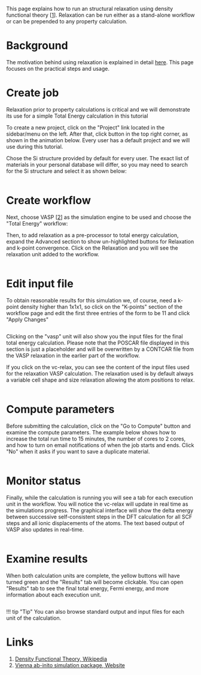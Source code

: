 <!-- by MH -->

This page explains how to run an structural relaxation using density functional theory [[1](#links)]. Relaxation can be run either as a stand-alone workflow or can be prepended to any property calculation.

# Background

The motivation behind using relaxation is explained in detail [here](/models/structural-relaxation). This page focuses on the practical steps and usage.

# Create job

Relaxation prior to property calculations is critical and we will demonstrate its use for a simple Total Energy calculation in this tutorial

To create a new project, click on the "Project" link located in the sidebar/menu on the left. After that, click <i class="zmdi zmdi-plus-circle zmdi-hc-border"></i> button in the top right corner, as shown in the animation below. Every user has a default project and we will use during this tutorial.

Chose the Si structure provided by default for every user. The exact list of materials in your personal database will differ, so you may need to search for the Si structure and select it as shown below:

<img data-gifffer="/images/RelaxStep1.gif" />

# Create workflow

Next, choose VASP [[2](#links)] as the simulation engine to be used and choose the "Total Energy" workflow:

Then, to add relaxation as a pre-processor to total energy calculation, expand the <i class="zmdi zmdi-plus-circle zmdi-hc-border"></i> Advanced section to show un-highlighted buttons for Relaxation and k-point convergence. Click on the Relaxation and you will see the relaxation unit added to the workflow.

<img data-gifffer="/images/RelaxStep2.gif" />

# Edit input file

To obtain reasonable results for this simulation we, of course, need a k-point density higher than 1x1x1, so click on the "K-points" section of the workflow page and edit the first three entries of the form to be 11 and click "Apply Changes"

<img data-gifffer="/images/RelaxStep3.gif" />

Clicking on the "vasp" unit will also show you the input files for the final total energy calculation. Please note that the POSCAR file displayed in this section is just a placeholder and will be overwritten by a CONTCAR file from the VASP relaxation in the earlier part of the workflow.

If you click on the vc-relax, you can see the content of the input files used for the relaxation VASP calculation. The relaxation used is by default always a variable cell shape and size relaxation allowing the atom positions to relax.

<img data-gifffer="/images/RelaxStep4.gif" />

# Compute parameters

Before submitting the calculation, click on the "Go to Compute" button and examine the compute parameters. The example below shows how to increase the total run time to 15 minutes, the number of cores to 2 cores, and how to turn on email notifications of when the job starts and ends. Click "No" when it asks if you want to save a duplicate material.

<img data-gifffer="/images/RelaxStep5.gif" />

# Monitor status

Finally, while the calculation is running you will see a tab for each execution unit in the workflow. You will notice the vc-relax will update in real time as the simulations progress. The graphical interface will show the delta energy between successive self-consistent steps in the DFT calculation for all SCF steps and all ionic displacements of the atoms. The text based output of VASP also updates in real-time.

<img data-gifffer="/images/RelaxStep6.gif" />

# Examine results

When both calculation units are complete, the yellow buttons will have turned green and the "Results" tab will become clickable. You can open "Results" tab to see the final total energy, Fermi energy, and more information about each execution unit.

<img data-gifffer="/images/RelaxStep7.gif" />

!!! tip "Tip"
    You can also browse standard output and input files for each unit of the calculation.

# Links

1. [Density Functional Theory, Wikipedia](https://en.wikipedia.org/wiki/Density_functional_theory)
2. [Vienna ab-inito simulation package, Website](https://www.vasp.at/)
